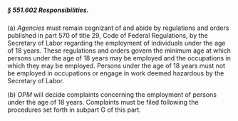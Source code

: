 ##### § 551.602 Responsibilities. #####

(a) *Agencies* must remain cognizant of and abide by regulations and orders published in part 570 of title 29, Code of Federal Regulations, by the Secretary of Labor regarding the employment of individuals under the age of 18 years. These regulations and orders govern the minimum age at which persons under the age of 18 years may be employed and the occupations in which they may be employed. Persons under the age of 18 years must not be employed in occupations or engage in work deemed hazardous by the Secretary of Labor.

(b) *OPM* will decide complaints concerning the employment of persons under the age of 18 years. Complaints must be filed following the procedures set forth in subpart G of this part.